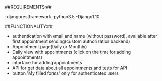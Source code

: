 ##REQUIREMENTS:##

-djangorestframework
-python3.5
-Django1.10


##FUNCTIONALITY:##

* authentication with email and name (without password), 
  available after first appointment sending(custom authorization backend)
* Appointment page(Daily or Monthly) 
* Daily view with appointments (click on the time for adding appointments)
* intarface for adding appointments
* API for get data about all appointments and tests for API
* button 'My filled forms' only for authenticated users
